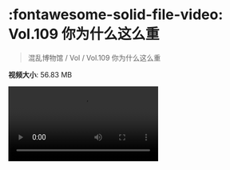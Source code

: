 # :fontawesome-solid-file-video: Vol.109 你为什么这么重

> 混乱博物馆 / Vol / Vol.109 你为什么这么重

**视频大小**: 56.83 MB

<div class="video"><video src="https://file.hsyhx.top/archive/混乱博物馆/Vol/Vol.109 你为什么这么重.mp4" controls preload>🤔 您的浏览器不支持 video 标签</video></div>